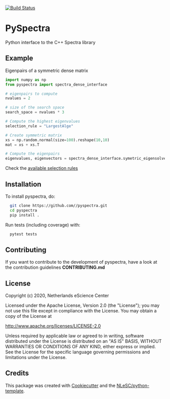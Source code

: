 [![Build Status](https://github.com/NLESC-JCER/pyspectra/workflows/build/badge.svg)](https://github.com/NLESC-JCER/pyspectra/actions)

# PySpectra

Python interface to the C++ Spectra library

## Example
Eigenpairs of a symmetric dense matrix
```python
import numpy as np
from pyspectra import spectra_dense_interface 

# eigenpairs to compute
nvalues = 2

# size of the search space
search_space = nvalues * 3

# Compute the highest eigenvalues
selection_rule = "LargestAlge"

# Create symmetric matrix
xs = np.random.normal(size=100).reshape(10,10)
mat = xs + xs.T

# Compute the eigenpairs
eigenvalues, eigenvectors = spectra_dense_interface.symetric_eigensolver(mat, nvalues, search_space, selection_rule)
```
Check the [available selection rules](https://github.com/yixuan/spectra/blob/master/include/Spectra/Util/SelectionRule.h)


## Installation
To install pyspectra, do:
```bash
  git clone https://github.com//pyspectra.git
  cd pyspectra
  pip install .
```

Run tests (including coverage) with:

```bash
  pytest tests
```

## Contributing

If you want to contribute to the development of pyspectra,
have a look at the contribution guidelines **CONTRIBUTING.md**

## License

Copyright (c) 2020, Netherlands eScience Center

Licensed under the Apache License, Version 2.0 (the "License");
you may not use this file except in compliance with the License.
You may obtain a copy of the License at

http://www.apache.org/licenses/LICENSE-2.0

Unless required by applicable law or agreed to in writing, software
distributed under the License is distributed on an "AS IS" BASIS,
WITHOUT WARRANTIES OR CONDITIONS OF ANY KIND, either express or implied.
See the License for the specific language governing permissions and
limitations under the License.



## Credits
This package was created with [Cookiecutter](https://github.com/audreyr/cookiecutter) and the [NLeSC/python-template](https://github.com/NLeSC/python-template).

